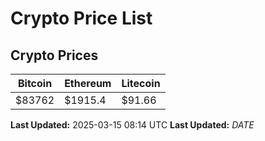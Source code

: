 # Crypto Price List

## Crypto Prices
| Bitcoin | Ethereum | Litecoin |
| ------- | -------- | -------- |
| $83762 | $1915.4 | $91.66 |
**Last Updated:** 2025-03-15 08:14 UTC
**Last Updated:** $DATE$
